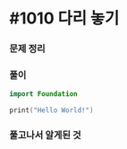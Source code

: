 # #1010 다리 놓기

### 문제 정리



### 풀이



```Swift
import Foundation

print("Hello World!")

```



### 풀고나서 알게된 것
